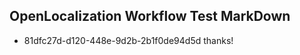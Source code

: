 ## OpenLocalization Workflow Test MarkDown
* 81dfc27d-d120-448e-9d2b-2b1f0de94d5d thanks!

<!--HONumber=Jul16_HO4-->


